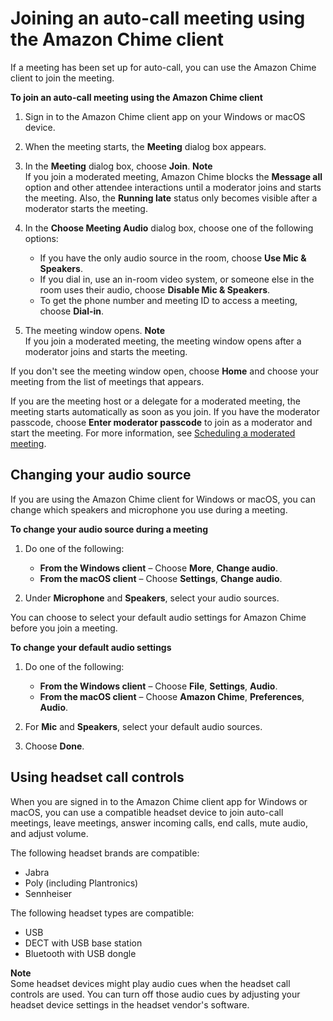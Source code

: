# Joining an auto\-call meeting using the Amazon Chime client<a name="join-auto-call"></a>

If a meeting has been set up for auto\-call, you can use the Amazon Chime client to join the meeting\.

**To join an auto\-call meeting using the Amazon Chime client**

1. Sign in to the Amazon Chime client app on your Windows or macOS device\.

1. When the meeting starts, the **Meeting** dialog box appears\.

1. In the **Meeting** dialog box, choose **Join**\.
**Note**  
If you join a moderated meeting, Amazon Chime blocks the **Message all** option and other attendee interactions until a moderator joins and starts the meeting\. Also, the **Running late** status only becomes visible after a moderator starts the meeting\.

1. In the **Choose Meeting Audio** dialog box, choose one of the following options:
   + If you have the only audio source in the room, choose **Use Mic & Speakers**\.
   + If you dial in, use an in\-room video system, or someone else in the room uses their audio, choose **Disable Mic & Speakers**\.
   + To get the phone number and meeting ID to access a meeting, choose **Dial\-in**\.

1. The meeting window opens\.
**Note**  
If you join a moderated meeting, the meeting window opens after a moderator joins and starts the meeting\.

If you don't see the meeting window open, choose **Home** and choose your meeting from the list of meetings that appears\.

If you are the meeting host or a delegate for a moderated meeting, the meeting starts automatically as soon as you join\. If you have the moderator passcode, choose **Enter moderator passcode** to join as a moderator and start the meeting\. For more information, see [Scheduling a moderated meeting](moderate-meeting.md)\.

## Changing your audio source<a name="change-speakers-microphone"></a>

If you are using the Amazon Chime client for Windows or macOS, you can change which speakers and microphone you use during a meeting\.

**To change your audio source during a meeting**

1. Do one of the following:
   + **From the Windows client** – Choose **More**, **Change audio**\.
   + **From the macOS client** – Choose **Settings**, **Change audio**\.

1. Under **Microphone** and **Speakers**, select your audio sources\.

You can choose to select your default audio settings for Amazon Chime before you join a meeting\.

**To change your default audio settings**

1. Do one of the following:
   + **From the Windows client** – Choose **File**, **Settings**, **Audio**\.
   + **From the macOS client** – Choose **Amazon Chime**, **Preferences**, **Audio**\.

1. For **Mic** and **Speakers**, select your default audio sources\.

1. Choose **Done**\.

## Using headset call controls<a name="headset"></a>

When you are signed in to the Amazon Chime client app for Windows or macOS, you can use a compatible headset device to join auto\-call meetings, leave meetings, answer incoming calls, end calls, mute audio, and adjust volume\. 

The following headset brands are compatible:
+ Jabra
+ Poly \(including Plantronics\)
+ Sennheiser

The following headset types are compatible:
+ USB
+ DECT with USB base station
+ Bluetooth with USB dongle

**Note**  
Some headset devices might play audio cues when the headset call controls are used\. You can turn off those audio cues by adjusting your headset device settings in the headset vendor's software\.